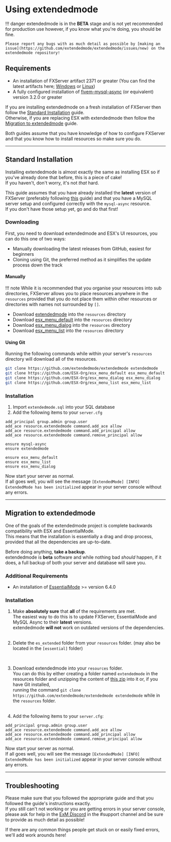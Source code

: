 <h1>Using extendedmode</h1>

!!! danger
	extendedmode is in the **BETA** stage and is not yet recommended for production use however, if you know  what you're doing, you should be fine.
	
	Please report any bugs with as much detail as possible by [making an issue](https://github.com/extendedmode/extendedmode/issues/new) on the extendedmode repository!

## Requirements
- An installation of FXServer artifact 2371 or greater (You can find the latest artifacts here; [Windows](https://runtime.fivem.net/artifacts/fivem/build_server_windows/master/) or [Linux](https://runtime.fivem.net/artifacts/fivem/build_proot_linux/master/))
- A fully configured installation of [fivem-mysql-async](https://github.com/brouznouf/fivem-mysql-async) (or equivalent) version 3.2.0 or greater 

If you are installing extendedmode on a fresh installation of FXServer then follow the [Standard Installation](#standard-installation) guide.  
Otherwise, if you are replacing ESX with extendedmode then follow the [Migration to extendedmode](#migration-to-extendedmode) guide.

Both guides assume that you have knowledge of how to configure FXServer and that you know how to install resources so make sure you do.

-----

## Standard Installation

Installing extendedmode is almost exactly the same as installing ESX so if you've already done that before, this is a piece of cake!  
If you haven't, don't worry, it's not *that* hard.

This guide assumes that you have already installed the  **latest** version of FXServer (preferably  following [this](https://docs.fivem.net/docs/server-manual/setting-up-a-server/) guide) and that you have a MySQL server setup and configured correctly with the `mysql-async` resource.  
If you don't have those setup yet, go and do that first!

<h3>Downloading</h3>

First, you need to download extendedmode and ESX's UI resources, you can do this one of two ways:

- Manually downloading the latest releases from GitHub, easiest for beginners
- Cloning using Git, the preferred method as it simplifies the update process down the track

<h4>Manually</h4>

!!! note
	While it is recommended that you organise your resources into sub directories, FXServer allows you to place resources anywhere in the `resources` provided that you do not place them within other resources or directories with names not surrounded by `[]`.

- Download [extendedmode](https://github.com/extendedmode/extendedmode/releases/latest) into the `resources` directory
- Download [esx_menu_default](https://github.com/ESX-Org/esx_menu_default/releases/latest) into the `resources` directory
- Download [esx_menu_dialog](https://github.com/ESX-Org/esx_menu_dialog/releases/latest) into the `resources` directory
- Download [esx_menu_list](https://github.com/ESX-Org/esx_menu_list/releases/latest) into the `resources` directory

<h4>Using Git</h4>

Running the following commands while within your server's `resources` directory will download all of the resources.
```sh
git clone https://github.com/extendedmode/extendedmode extendedmode
git clone https://github.com/ESX-Org/esx_menu_default esx_menu_default
git clone https://github.com/ESX-Org/esx_menu_dialog esx_menu_dialog
git clone https://github.com/ESX-Org/esx_menu_list esx_menu_list
```

<h3>Installation</h3>

1. Import `extendedmode.sql` into your SQL database
2. Add the following items to your `server.cfg`

```
add_principal group.admin group.user
add_ace resource.extendedmode command.add_ace allow
add_ace resource.extendedmode command.add_principal allow
add_ace resource.extendedmode command.remove_principal allow

ensure mysql-async
ensure extendedmode

ensure esx_menu_default
ensure esx_menu_list
ensure esx_menu_dialog
```

Now start your server as normal.  
If all goes well, you will see the message `[ExtendedMode] [INFO] ExtendedMode has been initialized` appear in your server console without any errors.

-----
 
## Migration to extendedmode

One of the goals of the extendedmode project is complete backwards compatibility with ESX and EssentialMode.  
This means that the installation is essentially a drag and drop process, provided that all the dependencies are up-to-date.

Before doing anything, **take a backup**.  
extendedmode is **beta** software and while nothing bad *should* happen, if it does, a full backup of both your server and database will save you.  

<h3>Additional Requirements</h3>

- An installation of [EssentialMode](https://github.com/kanersps/essentialmode) >= version 6.4.0

<h3>Installation</h3>

1. Make **absolutely sure** that **all** of the requirements are met.  
	The easiest way to do this is to update FXServer, EssentialMode and MySQL Async to their **latest** versions.  
	extendedmode **will not** work on outdated versions of the dependencies.  
	<br/>

2. Delete the `es_extended` folder from your `resources` folder. (may also be located in the `[essential]` folder)  
<br/>

3. Download extendedmode into your `resources` folder.  
	You can do this by either creating a folder named `extendedmode` in the resources folder and unzipping the content of [this zip](https://github.com/extendedmode/extendedmode/archive/master.zip) into it or, if you have Git installed,  
	running the command `git clone https://github.com/extendedmode/extendedmode extendedmode` while in the `resources` folder.  
	<br/>

4. Add the following items to your `server.cfg`:

```
add_principal group.admin group.user
add_ace resource.extendedmode command.add_ace allow
add_ace resource.extendedmode command.add_principal allow
add_ace resource.extendedmode command.remove_principal allow
```

Now start your server as normal.  
If all goes well, you will see the message `[ExtendedMode] [INFO] ExtendedMode has been initialized` appear in your server console without any errors.

-----

## Troubleshooting

Please make sure that you followed the appropriate guide and that you followed the guide's instructions exactly.  
If you still can't not working or you are getting errors in your server console, please ask for help in the [ExM Discord](https://discord.gg/qKYBQH8) in the #support channel and be sure to provide as much detail as possible!

If there are any common things people get stuck on or easily fixed errors, we'll add work arounds here!